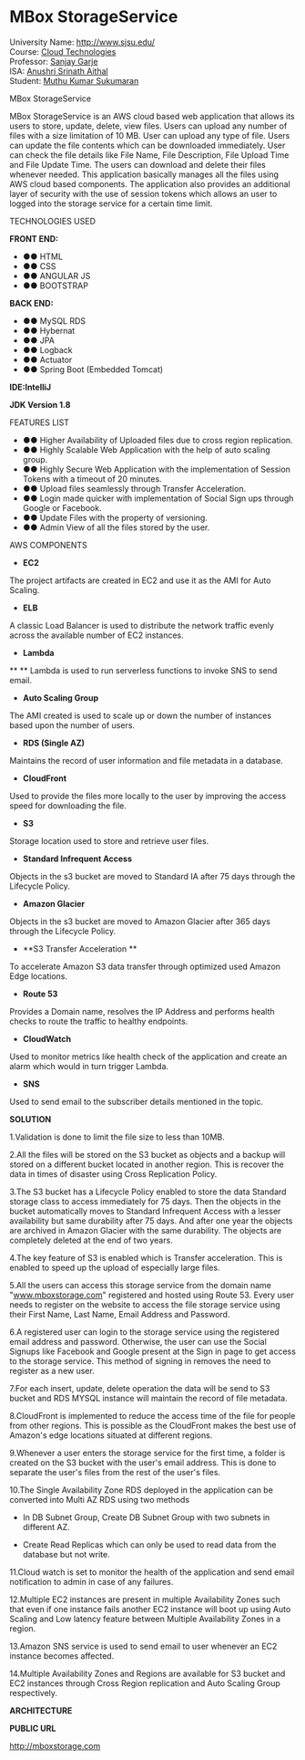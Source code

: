 <h1>MBox StorageService</h1>

<p>University Name: <a href="http://www.sjsu.edu/" rel="nofollow">http://www.sjsu.edu/</a><br>
Course: <a href="http://info.sjsu.edu/web-dbgen/catalog/courses/CMPE281.html" rel="nofollow">Cloud Technologies</a><br>
Professor: <a href="https://www.linkedin.com/in/sanjaygarje/" rel="nofollow">Sanjay Garje</a><br>
ISA: <a href="https://www.linkedin.com/in/anushri-aithal" rel="nofollow">Anushri Srinath Aithal</a><br>
Student: <a href="https://www.linkedin.com/in/muthu-kumar-sukumaran/" rel="nofollow">Muthu Kumar Sukumaran</a></p>

MBox StorageService

MBox StorageService is an AWS cloud based web application that allows its users to store, update, delete, view files. Users can upload any number of files with a size limitation of 10 MB. User can upload any type of file. Users can update the file contents which can be downloaded immediately. User can check the file details like File Name, File Description, File Upload Time and File Update Time. The users can download and delete their files whenever needed. This application basically manages all the files using AWS cloud based components. The application also provides an additional layer of security with the use of session tokens which allows an user to logged into the storage service for a certain time limit.



TECHNOLOGIES USED

**FRONT END:**

- **●●** HTML
- **●●** CSS
- **●●** ANGULAR JS
- **●●** BOOTSTRAP

**BACK END:**

- **●●** MySQL RDS
- **●●** Hybernat
- **●●** JPA
- **●●** Logback
- **●●** Actuator
- **●●** Spring Boot (Embedded Tomcat)

**IDE:IntelliJ**

**JDK Version 1.8**

FEATURES LIST

- **●●** Higher Availability of Uploaded files due to cross region replication.
- **●●** Highly Scalable Web Application with the help of auto scaling group.
- **●●** Highly Secure Web Application with the implementation of Session Tokens with a timeout of 20 minutes.
- **●●** Upload files seamlessly through Transfer Acceleration.
- **●●** Login made quicker with implementation of Social Sign ups through Google or Facebook.
- **●●** Update Files with the property of versioning.
- **●●** Admin View of all the files stored by the user.

AWS COMPONENTS

- **EC2**

The project artifacts are created in EC2 and use it as the AMI for Auto Scaling.

- **ELB**

A classic Load Balancer is used to distribute the network traffic evenly across the available number of EC2 instances.

- **Lambda**

**       ** Lambda is used to run serverless functions to invoke SNS to send email.

- **Auto Scaling Group**

The AMI created is used to scale up or down the number of instances based upon the number of users.

- **RDS (Single AZ)**

Maintains the record of user information and file metadata in a database.

- **CloudFront**

Used to provide the files more locally to the user by improving the access speed for downloading the file.

- **S3**

Storage location used to store and retrieve user files.

- **Standard Infrequent Access**

Objects in the s3 bucket are moved to Standard IA after 75 days through the Lifecycle Policy.

- **Amazon Glacier**

Objects in the s3 bucket are moved to Amazon Glacier after 365 days through the Lifecycle Policy.

- **S3 Transfer Acceleration               **

To accelerate Amazon S3 data transfer through optimized used Amazon Edge locations.

- **Route 53**

Provides a Domain name, resolves the IP Address and performs health checks to route the traffic to healthy endpoints.

- **CloudWatch**

Used to monitor metrics like health check of the application and create an alarm which would in turn trigger Lambda.

- **SNS**

Used to send email to the subscriber details mentioned in the topic.

**SOLUTION**

1.Validation is done to limit the file size to less than 10MB.

2.All the files will be stored on the S3 bucket as objects and a backup will stored on a different bucket located in another region. This is recover the data in times of disaster using Cross Replication Policy.

3.The S3 bucket has a Lifecycle Policy enabled to store the data Standard storage class to access immediately for 75 days. Then the objects in the bucket automatically moves to Standard Infrequent Access with a lesser availability but same durability after 75 days. And after one year the objects are archived in Amazon Glacier with the same durability. The objects are completely deleted at the end of two years.

4.The key feature of S3 is enabled which is Transfer acceleration. This is enabled to speed up the upload of especially large files.

5.All the users can access this storage service from the domain name &quot;www.mboxstorage.com&quot; registered and hosted using Route 53. Every user needs to register on the website to access the file storage service using their First Name, Last Name, Email Address and Password.

6.A registered user can login to the storage service using the registered email address and password. Otherwise, the user can use the Social Signups like Facebook and Google present at the Sign in page to get access to the storage service. This method of signing in removes the need to register as a new user.

7.For each insert, update, delete operation the data will be send to S3 bucket and RDS MYSQL instance will maintain the record of file metadata.

8.CloudFront is implemented to reduce the access time of the file for people from other regions. This is possible as the CloudFront makes the best use of Amazon&#39;s edge locations situated at different regions.

9.Whenever a user enters the storage service for the first time, a folder is created on the S3 bucket with the user&#39;s email address. This is done to separate the user&#39;s files from the rest of the user&#39;s files.

10.The Single Availability Zone RDS deployed in the application can be converted into Multi AZ RDS using two methods

- In DB Subnet Group, Create DB Subnet Group with two subnets in different AZ.


- Create Read Replicas which can only be used to read data from the database but not write.


11.Cloud watch is set to monitor the health of the application and send email notification to admin in case of any failures.

12.Multiple EC2 instances are present in multiple Availability Zones such that even if one instance fails another EC2 instance will boot up using Auto Scaling and Low latency feature between Multiple Availability Zones in a region.

13.Amazon SNS service is used to send email to user whenever an EC2 instance becomes affected.

14.Multiple Availability Zones and Regions are available for S3 bucket and EC2 instances through Cross Region replication and Auto Scaling Group respectively.

**ARCHITECTURE**



**PUBLIC URL**

http://mboxstorage.com
